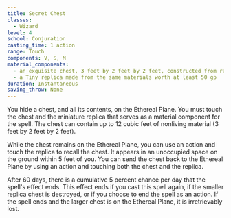 ```yaml
---
title: Secret Chest
classes:
  - Wizard
level: 4
school: Conjuration
casting_time: 1 action
range: Touch
components: V, S, M
material_components:
  - an exquisite chest, 3 feet by 2 feet by 2 feet, constructed from rare materials worth at least 5,000 gp
  - a Tiny replica made from the same materials worth at least 50 gp
duration: Instantaneous
saving_throw: None
---
```


You hide a chest, and all its contents, on the Ethereal Plane. You must touch the chest and the miniature replica that serves as a material component for the spell. The chest can contain up to 12 cubic feet of nonliving material (3 feet by 2 feet by 2 feet).

While the chest remains on the Ethereal Plane, you can use an action and touch the replica to recall the chest. It appears in an unoccupied space on the ground within 5 feet of you. You can send the chest back to the Ethereal Plane by using an action and touching both the chest and the replica.

After 60 days, there is a cumulative 5 percent chance per day that the spell's effect ends. This effect ends if you cast this spell again, if the smaller replica chest is destroyed, or if you choose to end the spell as an action. If the spell ends and the larger chest is on the Ethereal Plane, it is irretrievably lost.
